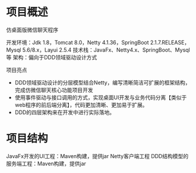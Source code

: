 # 项目概述

仿桌面版微信聊天程序

开发环境：Jdk 1.8，Tomcat 8.0，Netty 4.1.36，SpringBoot 2.1.7.RELEASE，Mysql 5.6/8.x，Layui 2.5.4 
技术栈：JavaFx、Netty4.x、SpringBoot、Mysql等
架构：偏向于DDD领域驱动设计方式

项目亮点
* DDD领域驱动设计的分层模型结合Netty，编写清晰简洁可扩展的框架结构，完成仿微信聊天核心功能项目开发
* 使用事件驱动与接口调用的方式，实现桌面UI开发与业务代码分离【类似于web程序的前后端分离】，代码更加清晰、更加易于扩展。
* DDD的四层架构来在开发中进行实际落地。

# 项目结构

JavaFx开发的UI工程：Maven构建，提供jar
Netty客户端工程
DDD结构模型的服务端工程：Maven构建，提供jar
